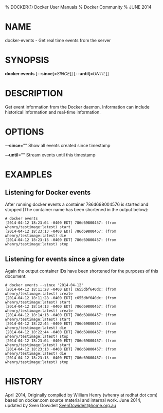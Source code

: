 % DOCKER(1) Docker User Manuals
% Docker Community
% JUNE 2014
# NAME
docker-events - Get real time events from the server

# SYNOPSIS
**docker events**
[**--since**[=*SINCE*]]
[**--until**[=*UNTIL*]]


# DESCRIPTION
Get event information from the Docker daemon. Information can include historical
information and real-time information.

# OPTIONS
**--since**=""
   Show all events created since timestamp

**--until**=""
   Stream events until this timestamp

# EXAMPLES

## Listening for Docker events

After running docker events a container 786d698004576 is started and stopped
(The container name has been shortened in the output below):

    # docker events
    [2014-04-12 18:23:04 -0400 EDT] 786d69800457: (from whenry/testimage:latest) start
    [2014-04-12 18:23:13 -0400 EDT] 786d69800457: (from whenry/testimage:latest) die
    [2014-04-12 18:23:13 -0400 EDT] 786d69800457: (from whenry/testimage:latest) stop

## Listening for events since a given date
Again the output container IDs have been shortened for the purposes of this document:

    # docker events --since '2014-04-12'
    [2014-04-12 18:11:28 -0400 EDT] c655dbf640dc: (from whenry/testimage:latest) create
    [2014-04-12 18:11:28 -0400 EDT] c655dbf640dc: (from whenry/testimage:latest) start
    [2014-04-12 18:14:13 -0400 EDT] 786d69800457: (from whenry/testimage:latest) create
    [2014-04-12 18:14:13 -0400 EDT] 786d69800457: (from whenry/testimage:latest) start
    [2014-04-12 18:22:44 -0400 EDT] 786d69800457: (from whenry/testimage:latest) die
    [2014-04-12 18:22:44 -0400 EDT] 786d69800457: (from whenry/testimage:latest) stop
    [2014-04-12 18:23:04 -0400 EDT] 786d69800457: (from whenry/testimage:latest) start
    [2014-04-12 18:23:13 -0400 EDT] 786d69800457: (from whenry/testimage:latest) die
    [2014-04-12 18:23:13 -0400 EDT] 786d69800457: (from whenry/testimage:latest) stop

# HISTORY
April 2014, Originally compiled by William Henry (whenry at redhat dot com)
based on docker.com source material and internal work.
June 2014, updated by Sven Dowideit <SvenDowideit@home.org.au>
